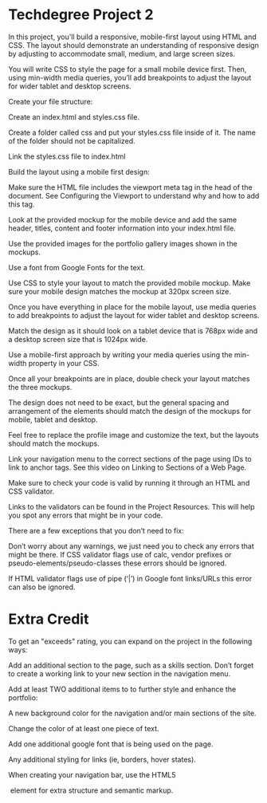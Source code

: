 <h1>Techdegree Project 2</h1>

In this project, you'll build a responsive, mobile-first layout using HTML and CSS. The layout should demonstrate an understanding of responsive design by adjusting to accommodate small, medium, and large screen sizes.

You will write CSS to style the page for a small mobile device first. Then, using min-width media queries, you’ll add breakpoints to adjust the layout for wider tablet and desktop screens.

Create your file structure:

Create an index.html and styles.css file.

Create a folder called css and put your styles.css file inside of it. The name of the folder should not be capitalized.

Link the styles.css file to index.html

Build the layout using a mobile first design:

Make sure the HTML file includes the viewport meta tag in the head of the document. See Configuring the Viewport to understand why and how to add this tag.

Look at the provided mockup for the mobile device and add the same header, titles, content and footer information into your index.html file.

Use the provided images for the portfolio gallery images shown in the mockups.

Use a font from Google Fonts for the text.

Use CSS to style your layout to match the provided mobile mockup. Make sure your mobile design matches the mockup at 320px screen size.

Once you have everything in place for the mobile layout, use media queries to add breakpoints to adjust the layout for wider tablet and desktop screens.

Match the design as it should look on a tablet device that is 768px wide and a desktop screen size that is 1024px wide.

Use a mobile-first approach by writing your media queries using the min-width property in your CSS.

Once all your breakpoints are in place, double check your layout matches the three mockups.

The design does not need to be exact, but the general spacing and arrangement of the elements should match the design of the mockups for mobile, tablet and desktop.

Feel free to replace the profile image and customize the text, but the layouts should match the mockups.

Link your navigation menu to the correct sections of the page using IDs to link to anchor tags. See this video on Linking to Sections of a Web Page.

Make sure to check your code is valid by running it through an HTML and CSS validator.

Links to the validators can be found in the Project Resources. This will help you spot any errors that might be in your code.

There are a few exceptions that you don’t need to fix:

Don’t worry about any warnings, we just need you to check any errors that might be there.
If CSS validator flags use of calc, vendor prefixes or pseudo-elements/pseudo-classes these errors should be ignored.

If HTML validator flags use of pipe (‘|’) in Google font links/URLs this error can also be ignored.


<h1>Extra Credit</h1> 

To get an "exceeds" rating, you can expand on the project in the following ways:

Add an additional section to the page, such as a skills section. Don’t forget to create a working link to your new section in the navigation menu.

Add at least TWO additional items to to further style and enhance the portfolio:

A new background color for the navigation and/or main sections of the site.

Change the color of at least one piece of text.

Add one additional google font that is being used on the page.

Any additional styling for links (ie, borders, hover states).

When creating your navigation bar, use the HTML5 <nav> element for extra structure and semantic markup.
